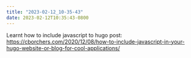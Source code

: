```yaml
---
title: "2023-02-12_10-35-43"
date: 2023-02-12T10:35:43-0800
---
```


Learnt how to include javascript to hugo post: https://cborchers.com/2020/12/08/how-to-include-javascript-in-your-hugo-website-or-blog-for-cool-applications/
